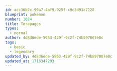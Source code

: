 ```yaml
---
id: acc36b2c-99a7-4af9-925f-c9c3d91a7128
blueprint: pokemon
number: 1024
title: Terapagos
types:
  - normal
author: 4d8d6ede-5963-429f-9c2f-74b897007e0c
tags:
  - basic
  - legendary
updated_by: 4d8d6ede-5963-429f-9c2f-74b897007e0c
updated_at: 1716347293
---
```

